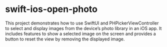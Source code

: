 # swift-ios-open-photo
This project demonstrates how to use SwiftUI and PHPickerViewController to select and display images from the device’s photo library in an iOS app. It includes features to show a selected image on the screen and provides a button to reset the view by removing the displayed image.
